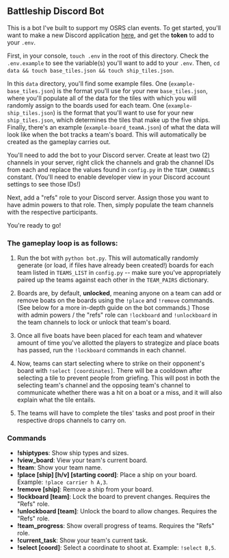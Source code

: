 ## Battleship Discord Bot

This is a bot I've built to support my OSRS clan events. To get started, you'll want to make a new Discord application [here](https://discord.com/developers/applications), and get the **token** to add to your `.env`.

First, in your console, `touch .env` in the root of this directory. Check the `.env.example` to see the variable(s) you'll want to add to your `.env`. Then, `cd data && touch base_tiles.json && touch ship_tiles.json`.

In this `data` directory, you'll find some example files. One (`example-base_tiles.json`) is the format you'll use for your new `base_tiles.json`, where you'll populate all of the data for the tiles with which you will randomly assign to the boards used for each team. One (`example-ship_tiles.json`) is the format that you'll want to use for your new `ship_tiles.json`, which determines the tiles that make up the five ships. Finally, there's an example (`example-board_teamA.json`) of what the data will look like when the bot tracks a team's board. This will automatically be created as the gameplay carries out.

You'll need to add the bot to your Discord server. Create at least two (2) channels in your server, right click the channels and grab the channel IDs from each and replace the values found in `config.py` in the `TEAM_CHANNELS` constant. (You'll need to enable developer view in your Discord account settings to see those IDs!)

Next, add a "refs" role to your Discord server. Assign those you want to have admin powers to that role. Then, simply populate the team channels with the respective participants.

You're ready to go!

### The gameplay loop is as follows:

1. Run the bot with `python bot.py`. This will automatically randomly generate (or load, if files have already been created!) boards for each team listed in `TEAMS_LIST` in `config.py` -- make sure you've appropriately paired up the teams against each other in the `TEAM_PAIRS` dictionary.

2. Boards are, by default, **unlocked**, meaning anyone on a team can add or remove boats on the boards using the `!place` and `!remove` commands. (See below for a more in-depth guide on the bot commands.) Those with admin powers / the "refs" role can `!lockboard` and `!unlockboard` in the team channels to lock or unlock that team's board.

3. Once all five boats have been placed for each team and whatever amount of time you've allotted the players to strategize and place boats has passed, run the `!lockboard` commands in each channel.

4. Now, teams can start selecting where to strike on their opponent's board with `!select [coordinates]`. There will be a cooldown after selecting a tile to prevent people from griefing. This will post in both the selecting team's channel and the opposing team's channel to communicate whether there was a hit on a boat or a miss, and it will also explain what the tile entails.

5. The teams will have to complete the tiles' tasks and post proof in their respective drops channels to carry on.

### Commands

- **!shiptypes**: Show ship types and sizes.
- **!view_board**: View your team's current board.
- **!team**: Show your team name.
- **!place [ship] [h/v] [starting coord]**: Place a ship on your board. Example: `!place carrier h A,3`.
- **!remove [ship]**: Remove a ship from your board.
- **!lockboard [team]**: Lock the board to prevent changes. Requires the "Refs" role.
- **!unlockboard [team]**: Unlock the board to allow changes. Requires the "Refs" role.
- **!team_progress**: Show overall progress of teams. Requires the "Refs" role.
- **!current_task**: Show your team's current task.
- **!select [coord]**: Select a coordinate to shoot at. Example: `!select B,5`.
